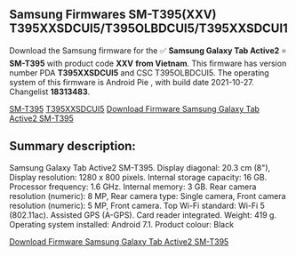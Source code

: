 <h2>Samsung Firmwares SM-T395(XXV) T395XXSDCUI5/T395OLBDCUI5/T395XXSDCUI1</h2>
Download the Samsung firmware for the ✅ <strong>Samsung Galaxy Tab Active2 </strong> ⭐ <strong>SM-T395</strong> with product code <strong>XXV</strong> <strong> from Vietnam</strong>. This firmware has version number PDA <strong>T395XXSDCUI5</strong> and CSC T395OLBDCUI5. The operating system of this firmware is Android Pie , with build date 2021-10-27. Changelist <strong>18313483</strong>.


[SM-T395](https://samfirm.shop/samsung/model/SM-T395)
[T395XXSDCUI5](https://samfirm.shop/samsung/pda/T395XXSDCUI5)
[Download Firmware Samsung Galaxy Tab Active2 SM-T395](https://samfirm.shop/samsung/firmware/469479)
<h2>Summary description:</h2>
<p>Samsung Galaxy Tab Active2 SM-T395. Display diagonal: 20.3 cm (8"), Display resolution: 1280 x 800 pixels. Internal storage capacity: 16 GB. Processor frequency: 1.6 GHz. Internal memory: 3 GB. Rear camera resolution (numeric): 8 MP, Rear camera type: Single camera, Front camera resolution (numeric): 5 MP, Front camera. Top Wi-Fi standard: Wi-Fi 5 (802.11ac). Assisted GPS (A-GPS). Card reader integrated. Weight: 419 g. Operating system installed: Android 7.1. Product colour: Black</p>


[Download Firmware Samsung Galaxy Tab Active2 SM-T395](https://samfirm.shop/samsung/firmware/469479)
